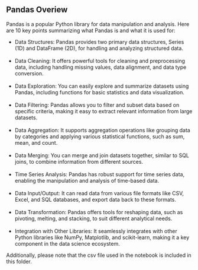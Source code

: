 <h2>Pandas Overiew</h2>

Pandas is a popular Python library for data manipulation and analysis. Here are 10 key points summarizing what Pandas is and what it is used for:

<ul>
  <li>Data Structures: Pandas provides two primary data structures, Series (1D) and DataFrame (2D), for handling and analyzing structured data.</li><br>
  <li>Data Cleaning: It offers powerful tools for cleaning and preprocessing data, including handling missing values, data alignment, and data type conversion.</li><br>
  <li>Data Exploration: You can easily explore and summarize datasets using Pandas, including functions for basic statistics and data visualization.</li><br>
  <li>Data Filtering: Pandas allows you to filter and subset data based on specific criteria, making it easy to extract relevant information from large datasets.</li><br>
  <li>Data Aggregation: It supports aggregation operations like grouping data by categories and applying various statistical functions, such as sum, mean, and count.</li><br>
  <li>Data Merging: You can merge and join datasets together, similar to SQL joins, to combine information from different sources.</li><br>
  <li>Time Series Analysis: Pandas has robust support for time series data, enabling the manipulation and analysis of time-based data.</li><br>
  <li>Data Input/Output: It can read data from various file formats like CSV, Excel, and SQL databases, and export data back to these formats.</li><br>
  <li>Data Transformation: Pandas offers tools for reshaping data, such as pivoting, melting, and stacking, to suit different analytical needs.</li><br>
  <li>Integration with Other Libraries: It seamlessly integrates with other Python libraries like NumPy, Matplotlib, and scikit-learn, making it a key component in the data science ecosystem.</li>
</ul>


Additionally, please note that the csv file used in the notebook is included in this folder.
